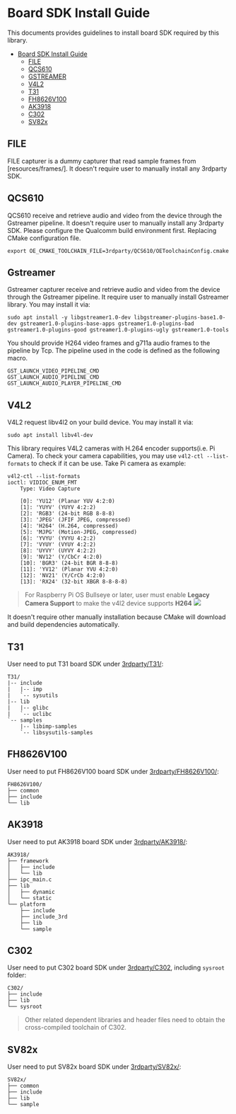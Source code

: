 # Board SDK Install Guide

This documents provides guidelines to install board SDK required by this library.

- [Board SDK Install Guide](#board-sdk-install-guide)
	- [FILE](#file)
	- [QCS610](#qcs610)
	- [GSTREAMER](#gstreamer)
	- [V4L2](#v4l2)
	- [T31](#t31)
	- [FH8626V100](#fh8626v100)
	- [AK3918](#ak3918)
	- [C302](#c302)
	- [SV82x](#sv82x)

## FILE

FILE capturer is a dummy capturer that read sample frames from [resources/frames/]. It doesn't require user to manually install any 3rdparty SDK.

## QCS610

QCS610 receive and retrieve audio and video from the device through the Gstreamer pipeline. It doesn't require user to manually install any 3rdparty SDK.
Please configure the Qualcomm build environment first.
Replacing CMake configuration file.
```
export OE_CMAKE_TOOLCHAIN_FILE=3rdparty/QCS610/OEToolchainConfig.cmake
```

## Gstreamer

Gstreamer capturer receive and retrieve audio and video from the device through the Gstreamer pipeline. It require user to manually install Gstreamer library. You may install it via:
```
sudo apt install -y libgstreamer1.0-dev libgstreamer-plugins-base1.0-dev gstreamer1.0-plugins-base-apps gstreamer1.0-plugins-bad gstreamer1.0-plugins-good gstreamer1.0-plugins-ugly gstreamer1.0-tools
```
You should provide H264 video frames and g711a audio frames to the pipeline by Tcp. The pipeline used in the code is defined as the following macro.
```
GST_LAUNCH_VIDEO_PIPELINE_CMD
GST_LAUNCH_AUDIO_PIPELINE_CMD
GST_LAUNCH_AUDIO_PLAYER_PIPELINE_CMD
```
## V4L2

V4L2 request libv4l2 on your build device. You may install it via:

```
sudo apt install libv4l-dev
```

This library requires V4L2 cameras with H.264 encoder supports(i.e. Pi Camera). To check your camera capabilities, you may use `v4l2-ctl --list-formats` to check if it can be use. Take Pi camera as example:

```
v4l2-ctl --list-formats
ioctl: VIDIOC_ENUM_FMT
	Type: Video Capture

	[0]: 'YU12' (Planar YUV 4:2:0)
	[1]: 'YUYV' (YUYV 4:2:2)
	[2]: 'RGB3' (24-bit RGB 8-8-8)
	[3]: 'JPEG' (JFIF JPEG, compressed)
	[4]: 'H264' (H.264, compressed)
	[5]: 'MJPG' (Motion-JPEG, compressed)
	[6]: 'YVYU' (YVYU 4:2:2)
	[7]: 'VYUY' (VYUY 4:2:2)
	[8]: 'UYVY' (UYVY 4:2:2)
	[9]: 'NV12' (Y/CbCr 4:2:0)
	[10]: 'BGR3' (24-bit BGR 8-8-8)
	[11]: 'YV12' (Planar YVU 4:2:0)
	[12]: 'NV21' (Y/CrCb 4:2:0)
	[13]: 'RX24' (32-bit XBGR 8-8-8-8)
```

> For Raspberry Pi OS Bullseye or later, user must enable **Legacy Camera Support** to make the v4l2 device supports **H264**
> ![](../doc/pi-legacy-camera-support.png)

It doesn't require other manually installation because CMake will download and build dependencies automatically.

## T31

User need to put T31 board SDK under [3rdparty/T31/](T31/):

```
T31/
|-- include
|   |-- imp
|   `-- sysutils
|-- lib
|   |-- glibc
|   `-- uclibc
`-- samples
    |-- libimp-samples
    `-- libsysutils-samples
```

## FH8626V100

User need to put FH8626V100 board SDK under [3rdparty/FH8626V100/](FH8626V100/):

```
FH8626V100/
├── common
├── include
└── lib
```

## AK3918

User need to put AK3918 board SDK under [3rdparty/AK3918/](AK3918/):

```
AK3918/
├── framework
│   ├── include
│   └── lib
├── ipc_main.c
├── lib
│   ├── dynamic
│   └── static
└── platform
    ├── include
    ├── include_3rd
    ├── lib
    └── sample
```

## C302

User need to put C302 board SDK under [3rdparty/C302](C302/), including `sysroot` folder:

```
C302/
├── include
├── lib
└── sysroot
```

> Other related dependent libraries and header files need to obtain the cross-compiled toolchain of C302.

## SV82x

User need to put SV82x board SDK under [3rdparty/SV82x/](SV82x/):

```
SV82x/
├── common
├── include
├── lib
└── sample
```
